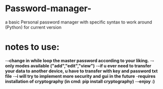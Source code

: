 # Password-manager-
a basic Personal password manager with specific syntax to work around (Python)
for current version
# notes to use:
-**-change in while loop the master password according to your liking.**
-**-only modes available ("add","edit","view")**
-**-if u ever need to transfer your data to another device, u have to transfer with key and password txt file**
-**-i will try to implement more security and gui in the future**
-**requires installation of cryptography (in cmd: pip install cryptography)**
-**-enjoy :)**
